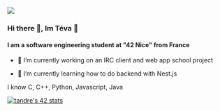 ![](https://cdn.midjourney.com/2d869f85-399f-4b55-a630-87d208c7f5d7/0_0.png)
### Hi there 👋, Im Téva 🙉
#### I am a software engineering student at "42 Nice" from France 

- 🔭 I’m currently working on an IRC client and web app school project 

- 🌱 I’m currently learning how to do backend with Nest.js 

I know C, C++, Python, Javascript, Java



[![tandre's 42 stats](https://badge.mediaplus.ma/colorfulwaves/tandre?1337Badge=off&UM6P=off)](https://github.com/oakoudad/badge42)
